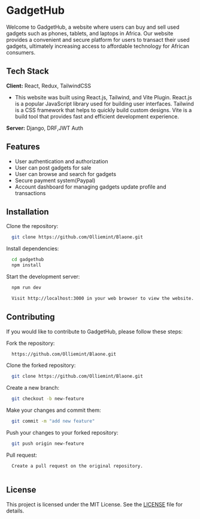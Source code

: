 
# GadgetHub

Welcome to GadgetHub, a website where users can buy and sell used gadgets such as phones, tablets, and laptops in Africa. Our website provides a convenient and secure platform for users to transact their used gadgets, ultimately increasing access to affordable technology for African consumers.




## Tech Stack

**Client:** React, Redux, TailwindCSS

- This website was built using React.js, Tailwind, and Vite Plugin. React.js is a popular JavaScript library used for building user interfaces. Tailwind is a CSS framework that helps to quickly build custom designs. Vite is a build tool that provides fast and efficient development experience.



**Server:** Django, DRF,JWT Auth


## Features

- User authentication and authorization
- User can post gadgets for sale
- User can browse and search for gadgets
- Secure payment system(Paypal)
- Account dashboard for managing gadgets update profile and transactions


## Installation

Clone the repository:

```bash
  git clone https://github.com/Olliemint/Blaone.git

```

Install dependencies:


```bash
  cd gadgethub
  npm install


```


Start the development server:



```bash
  npm run dev

```
```bash
  Visit http://localhost:3000 in your web browser to view the website.


```
    
## Contributing
If you would like to contribute to GadgetHub, please follow these steps:


Fork the repository:


```bash
  https://github.com/Olliemint/Blaone.git

```

Clone the forked repository:

```bash
  git clone https://github.com/Olliemint/Blaone.git

```

Create a new branch:

```bash
  git checkout -b new-feature

```

Make your changes and commit them:


```bash
  git commit -m "add new feature"

```

Push your changes to your forked repository:


```bash
  git push origin new-feature


```

Pull request:


```bash
  Create a pull request on the original repository.



```


## License
This project is licensed under the MIT License. See the  [LICENSE](https://choosealicense.com/licenses/mit/) file for details.







